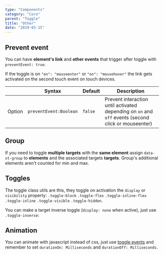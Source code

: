 ```yaml
---
type: "Components"
category: "Core"
parent: "Toggle"
title: "Other"
date: "2019-03-15"
---
```


## Prevent event

You can have **element's link** and **other events** that trigger after toggle with `preventEvent: true`.

If the toggle is on `"on": "mouseenter"` or `"on": "mousehover"` the link gets activated on the second touch event on touch devices.

<div class="table-scroll">

|                         | Syntax                                    | Default                       | Description                   |
| ----------------------- | ----------------------------------------- | ----------------------------- | ----------------------------- |
| Option                  | `preventEvent:Boolean`                          | `false`        | Prevent interaction until activated depending on `on` and `off` events (second click or mouseenter)            |

</div>

<demo>
  <demovanilla src="vanilla/components/core/toggle/prevent-event">
  </demovanilla>
  <demovanilla src="vanilla/components/core/toggle/prevent-event-hover">
  </demovanilla>
</demo>

## Group

If you need to toggle **multiple targets** with the **same element** assign `data-xt-group` to **elements** and the associated targets **targets**. Group's additional elements aren't counted for min and max.

<demo>
  <demovanilla src="vanilla/components/core/toggle/group">
  </demovanilla>
</demo>

## Toggles

The toggle class utils are this, they toggle on activation the `display` or `visibility` property: `.toggle-block` `.toggle-flex` `.toggle-inline-flex` `.toggle-inline` `.toggle-visible` `.toggle-hidden`.

You can make a target inverse toggle (`display: none` when active), just use `.toggle-inverse`:

<demo>
  <demovanilla src="vanilla/components/core/toggle/inverse">
  </demovanilla>
</demo>

## Animation

You can animate with javascript instead of css, just use [toggle events](/components/core/toggle/api#events) and remember to set `durationOn: Milliseconds` and `durationOff: Milliseconds`.

<demo>
  <demovanilla src="vanilla/components/core/toggle/animation-js">
  </demovanilla>
</demo>
